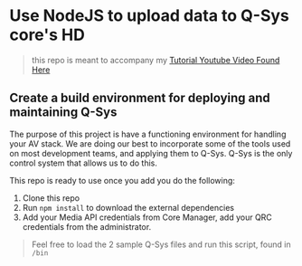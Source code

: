 # Use NodeJS to upload data to Q-Sys core's HD

> this repo is meant to accompany my [Tutorial Youtube Video Found Here](https://youtu.be/VMlUuf7auhs)

## Create a build environment for deploying and maintaining Q-Sys

The purpose of this project is have a functioning environment for handling your AV stack. We are doing our best to incorporate some of the tools used on most development teams, and applying them to Q-Sys. Q-Sys is the only control system that allows us to do this.

This repo is ready to use once you add you do the following:

1. Clone this repo
2. Run `npm install` to download the external dependencies
3. Add your Media API credentials from Core Manager, add your QRC credentials from the administrator.

>Feel free to load the 2 sample Q-Sys files and run this script, found in `/bin`

